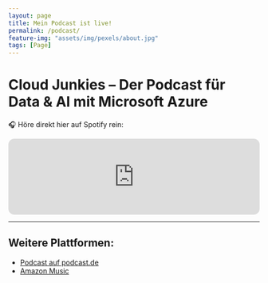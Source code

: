 ```yaml
---
layout: page
title: Mein Podcast ist live!
permalink: /podcast/
feature-img: "assets/img/pexels/about.jpg"
tags: [Page]
---
```



# Cloud Junkies – Der Podcast für Data & AI mit Microsoft Azure

🎧 Höre direkt hier auf Spotify rein:

<iframe
  style="border-radius:12px"
  src="https://open.spotify.com/embed/show/0g2b7ul1iYiAtMIapPLWZb"
  width="100%"
  height="152"
  frameborder="0"
  allowfullscreen=""
  allow="autoplay; clipboard-write; encrypted-media; picture-in-picture">
</iframe>

---

## Weitere Plattformen:

- [Podcast auf podcast.de](https://www.podcast.de/podcast/3596111/cloud-junkies-der-podcast-fuer-data-amp-ai-mit-microsoft-azure)  
- [Amazon Music](https://music.amazon.de/podcasts/DEIN_LINK)  
